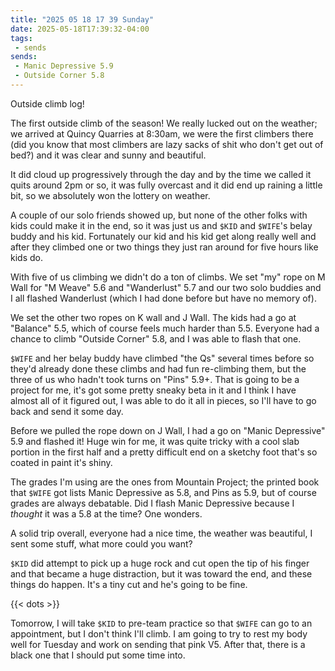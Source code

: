 ```yaml
---
title: "2025 05 18 17 39 Sunday"
date: 2025-05-18T17:39:32-04:00
tags:
 - sends
sends:
 - Manic Depressive 5.9
 - Outside Corner 5.8
---
```


Outside climb log!<!--more-->

The first outside climb of the season! We really lucked out on the weather; we
arrived at Quincy Quarries at 8:30am, we were the first climbers there (did you
know that most climbers are lazy sacks of shit who don't get out of bed?) and it
was clear and sunny and beautiful.

It did cloud up progressively through the day and by the time we called it quits
around 2pm or so, it was fully overcast and it did end up raining a little bit,
so we absolutely won the lottery on weather.

A couple of our solo friends showed up, but none of the other folks with kids
could make it in the end, so it was just us and `$KID` and `$WIFE`'s belay buddy
and his kid. Fortunately our kid and his kid get along really well and after
they climbed one or two things they just ran around for five hours like kids do.

With five of us climbing we didn't do a ton of climbs. We set "my" rope on M
Wall for "M Weave" 5.6 and "Wanderlust" 5.7 and our two solo buddies and I all
flashed Wanderlust (which I had done before but have no memory of).

We set the other two ropes on K wall and J Wall. The kids had a go at "Balance"
5.5, which of course feels much harder than 5.5. Everyone had a chance to climb
"Outside Corner" 5.8, and I was able to flash that one.

`$WIFE` and her belay buddy have climbed "the Qs" several times before so they'd
already done these climbs and had fun re-climbing them, but the three of us who
hadn't took turns on "Pins" 5.9+. That is going to be a project for me, it's got
some pretty sneaky beta in it and I think I have almost all of it figured out, I
was able to do it all in pieces, so I'll have to go back and send it some day.

Before we pulled the rope down on J Wall, I had a go on "Manic Depressive" 5.9
and flashed it! Huge win for me, it was quite tricky with a cool slab portion in
the first half and a pretty difficult end on a sketchy foot that's so coated in
paint it's shiny.

The grades I'm using are the ones from Mountain Project; the printed book that
`$WIFE` got lists Manic Depressive as 5.8, and Pins as 5.9, but of course grades
are always debatable. Did I flash Manic Depressive because I *thought* it was a
5.8 at the time? One wonders.

A solid trip overall, everyone had a nice time, the weather was beautiful, I
sent some stuff, what more could you want?

`$KID` did attempt to pick up a huge rock and cut open the tip of his finger and
that became a huge distraction, but it was toward the end, and these things do
happen. It's a tiny cut and he's going to be fine.

{{< dots >}}

Tomorrow, I will take `$KID` to pre-team practice so that `$WIFE` can go to an
appointment, but I don't think I'll climb. I am going to try to rest my body
well for Tuesday and work on sending that pink V5. After that, there is a black
one that I should put some time into.

